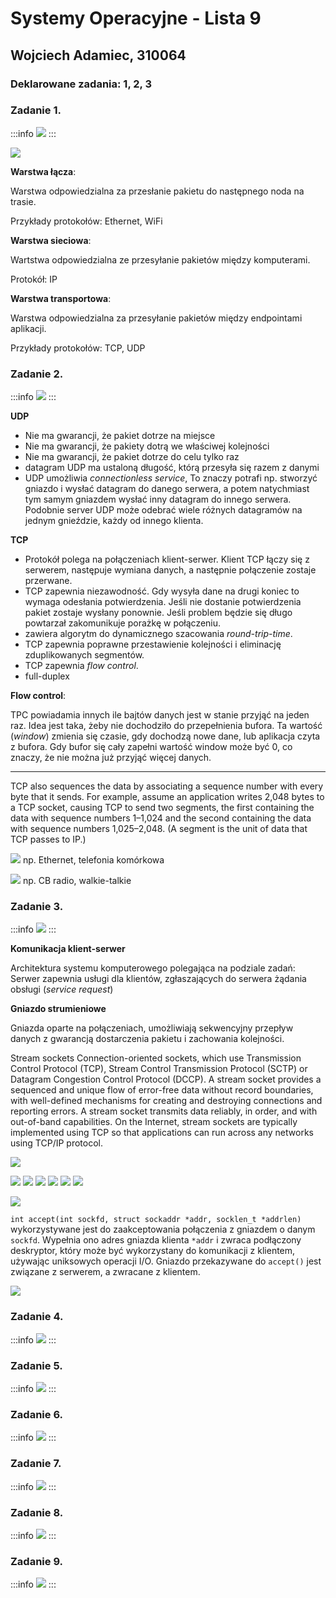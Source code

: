 # Systemy Operacyjne - Lista 9

## Wojciech Adamiec, 310064

### Deklarowane zadania: 1, 2, 3

### Zadanie 1.
:::info
![](https://i.imgur.com/Dddn2lH.png)
:::

![](https://i.imgur.com/R6hQ8rQ.png)

**Warstwa łącza**:

Warstwa odpowiedzialna za przesłanie pakietu do następnego noda na trasie.

Przykłady protokołów: Ethernet, WiFi

**Warstwa sieciowa**:

Wartstwa odpowiedzialna ze przesyłanie pakietów między komputerami.

Protokół: IP

**Warstwa transportowa**:

Warstwa odpowiedzialna za przesyłanie pakietów między endpointami aplikacji. 

Przykłady protokołów: TCP, UDP

### Zadanie 2.
:::info
![](https://i.imgur.com/HinR0Ks.png)
:::

**UDP**

* Nie ma gwarancji, że pakiet dotrze na miejsce
* Nie ma gwarancji, że pakiety dotrą we właściwej kolejności
* Nie ma gwarancji, że pakiet dotrze do celu tylko raz
* datagram UDP ma ustaloną długość, którą przesyła się razem z danymi
* UDP umożliwia *connectionless service*, To znaczy potrafi np. stworzyć gniazdo i wysłać datagram do danego serwera, a potem natychmiast tym samym gniazdem wysłać inny datagram do innego serwera. Podobnie server UDP może odebrać wiele różnych datagramów na jednym gnieździe, każdy od innego klienta. 

**TCP**

* Protokół polega na połączeniach klient-serwer. Klient TCP łączy się z serwerem, następuje wymiana danych, a następnie połączenie zostaje przerwane.
* TCP zapewnia niezawodność. Gdy wysyła dane na drugi koniec to wymaga odesłania potwierdzenia. Jeśli nie dostanie potwierdzenia pakiet zostaje wysłany ponownie. Jeśli problem będzie się długo powtarzał zakomunikuje porażkę w połączeniu.
* zawiera algorytm do dynamicznego szacowania *round-trip-time*.
* TCP zapewnia poprawne przestawienie kolejności i eliminację zduplikowanych segmentów.
* TCP zapewnia *flow control*.
* full-duplex

**Flow control**:

TPC powiadamia innych ile bajtów danych jest w stanie przyjąć na jeden raz. Idea jest taka, żeby nie dochodziło do przepełnienia bufora. Ta wartość (*window*) zmienia się czasie, gdy dochodzą nowe dane, lub aplikacja czyta z bufora. Gdy bufor się cały zapełni wartość window może być 0, co znaczy, że nie można już przyjąć więcej danych.

---

TCP also sequences the data by associating a sequence number with every byte that it sends. For example, assume an application writes 2,048 bytes to a TCP socket, causing TCP to send two segments, the first containing the data with sequence numbers 1–1,024 and the second containing the data with sequence numbers 1,025–2,048. (A segment is the unit of data that TCP passes to IP.) 

![](https://i.imgur.com/8Y6iaB5.png)
np. Ethernet, telefonia komórkowa

![](https://i.imgur.com/ULUZwKh.png)
np. CB radio, walkie-talkie

### Zadanie 3.
:::info
![](https://i.imgur.com/1TIO2M9.png)
:::

**Komunikacja klient-serwer**

Architektura systemu komputerowego polegająca na podziale zadań: Serwer zapewnia usługi dla klientów, zgłaszających do serwera żądania obsługi (*service request*)

**Gniazdo strumieniowe**

Gniazda oparte na połączeniach, umożliwiają sekwencyjny przepływ danych z gwarancją dostarczenia pakietu i zachowania kolejności.

Stream sockets
Connection-oriented sockets, which use Transmission Control Protocol (TCP), Stream Control Transmission Protocol (SCTP) or Datagram Congestion Control Protocol (DCCP). A stream socket provides a sequenced and unique flow of error-free data without record boundaries, with well-defined mechanisms for creating and destroying connections and reporting errors. A stream socket transmits data reliably, in order, and with out-of-band capabilities. On the Internet, stream sockets are typically implemented using TCP so that applications can run across any networks using TCP/IP protocol.

![](https://i.imgur.com/iujmObg.png)

![](https://i.imgur.com/VnCJDW4.png)
![](https://i.imgur.com/sZe2S21.png)
![](https://i.imgur.com/rUAnBnC.png)
![](https://i.imgur.com/uVIuGUE.png)
![](https://i.imgur.com/y0PWaHo.png)
![](https://i.imgur.com/ryBpMNr.png)

![](https://i.imgur.com/JVm3ID3.png)

`int accept(int sockfd, struct sockaddr *addr, socklen_t *addrlen)` wykorzystywane jest do zaakceptowania połączenia z gniazdem o danym `sockfd`. Wypełnia ono adres gniazda klienta `*addr` i zwraca podłączony deskryptor, który może być wykorzystany do komunikacji z klientem, używając uniksowych operacji I/O. Gniazdo przekazywane do `accept()` jest związane z serwerem, a zwracane z klientem.

![](https://i.imgur.com/Qo0YYDZ.png)

### Zadanie 4.
:::info
![](https://i.imgur.com/D6db6hz.png)
:::

### Zadanie 5.
:::info
![](https://i.imgur.com/Sa4BVoP.png)
:::

### Zadanie 6.
:::info
![](https://i.imgur.com/Xlzyc8h.png)
:::

### Zadanie 7.
:::info
![](https://i.imgur.com/Fwm0L45.png)
:::

### Zadanie 8.
:::info
![](https://i.imgur.com/cZdg8WU.png)
:::

### Zadanie 9.
:::info
![](https://i.imgur.com/QBQ8OqE.png)
:::